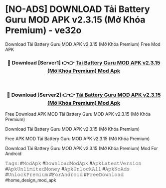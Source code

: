 # [NO-ADS] DOWNLOAD Tải Battery Guru MOD APK v2.3.15 (Mở Khóa Premium) - ve32o
Download Tải Battery Guru MOD APK v2.3.15 (Mở Khóa Premium) Free Mod APK

<div align="center">
<h3>🔴 Download [Server1] 👉👉 <a href="https://apk-comot.site?title=Tải_Battery_Guru_MOD_APK_v2.3.15_(Mở_Khóa_Premium)">Tải Battery Guru MOD APK v2.3.15 (Mở Khóa Premium) Mod Apk</a></h3><br>

<h3>🔴 Download [Server2] 👉👉 <a href="https://apk-comot.site?title=Tải_Battery_Guru_MOD_APK_v2.3.15_(Mở_Khóa_Premium)">Tải Battery Guru MOD APK v2.3.15 (Mở Khóa Premium) Mod Apk</a></h3>
</div>


Free Download APK MOD Tải Battery Guru MOD APK v2.3.15 (Mở Khóa Premium)

Download Tải Battery Guru MOD APK v2.3.15 (Mở Khóa Premium) 

Free APK MOD Tải Battery Guru MOD APK v2.3.15 (Mở Khóa Premium) 

Download Tải Battery Guru MOD APK v2.3.15 (Mở Khóa Premium) Mod For Android

𝚃𝚊𝚐𝚜: #𝙼𝚘𝚍𝙰𝚙𝚔 #𝙳𝚘𝚠𝚗𝚕𝚘𝚊𝚍𝙼𝚘𝚍𝙰𝚙𝚔 #𝙰𝚙𝚔𝙻𝚊𝚝𝚎𝚜𝚝𝚅𝚎𝚛𝚜𝚒𝚘𝚗 #𝙰𝚙𝚔𝚄𝚗𝚕𝚒𝚖𝚒𝚝𝚎𝚍𝙼𝚘𝚗𝚎𝚢 #𝙰𝚙𝚔𝚄𝚗𝚕𝚘𝚌𝚔𝙰𝚕𝚕 #𝙰𝚙𝚔𝙽𝚘𝙰𝚍𝚜 #𝚄𝚗𝚕𝚘𝚌𝚔𝙿𝚛𝚎𝚖𝚒𝚞𝚖 #𝙵𝚘𝚛𝙰𝚗𝚍𝚛𝚘𝚒𝚍 #𝙵𝚛𝚎𝚎𝙳𝚘𝚠𝚗𝚕𝚘𝚊𝚍 #home_design_mod_apk